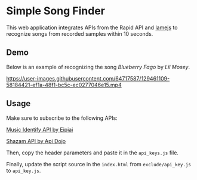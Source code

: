 # Simple Song Finder

This web application integrates APIs from the Rapid API and [lamejs](https://github.com/zhuker/lamejs) to recognize songs from recorded samples within 10 seconds.

## Demo

Below is an example of recognizing the song *Blueberry Fago* by *Lil Mosey*.

https://user-images.githubusercontent.com/64717587/129461109-58184421-ef1a-48f1-bc5c-ec0277046e15.mp4

## Usage

Make sure to subscribe to the following APIs:

[Music Identify API by Eipiai](https://rapidapi.com/eipiai-eipiai-default/api/music-identify/)

[Shazam API by Api Dojo](https://rapidapi.com/apidojo/api/shazam/)

Then, copy the header parameters and paste it in the `api_keys.js` file.

Finally, update the script source in the `index.html` from `exclude/api_key.js` to `api_key.js`.
